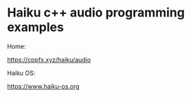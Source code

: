 Haiku c++ audio programming examples
======================================================================

Home:

https://cppfx.xyz/haiku/audio

Haiku OS:

https://www.haiku-os.org

